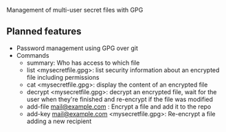 Management of multi-user secret files with GPG 


Planned features
----------------

* Password management using GPG over git
* Commands
	* summary: Who has access to which file
	* list <mysecretfile.gpg>: list security information about an encrypted file including permissions
	* cat <mysecretfile.gpg>: display the content of an encrypted file
	* decrypt <mysecretfile.gpg>: decrypt an encrypted file, wait for the user when they're finished and re-encrypt if the file was modified
	* add-file <mail@example.com> <mysecretfile>: Encrypt a file and add it to the repo
	* add-key <mail@example.com> <mysecretfile.gpg>: Re-encrypt a file adding a new recipient

